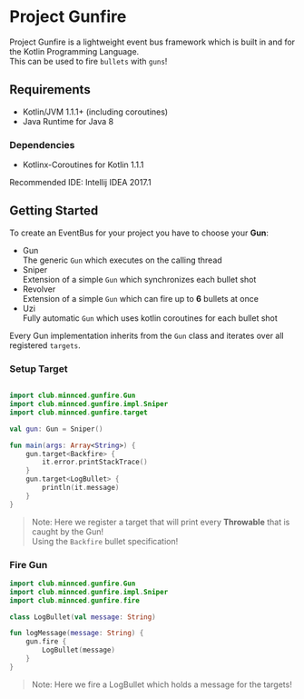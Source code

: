 # Project Gunfire

Project Gunfire is a lightweight event bus framework which is built in and for the Kotlin Programming Language.
<br>This can be used to fire `bullets` with `guns`!

## Requirements

- Kotlin/JVM 1.1.1+ (including coroutines)
- Java Runtime for Java 8

### Dependencies

- Kotlinx-Coroutines for Kotlin 1.1.1

Recommended IDE: Intellij IDEA 2017.1

## Getting Started

To create an EventBus for your project you have to choose your **Gun**:

- Gun
    <br>The generic `Gun` which executes on the calling thread
- Sniper
    <br>Extension of a simple `Gun` which synchronizes each bullet shot
- Revolver
    <br>Extension of a simple `Gun` which can fire up to **6** bullets at once
- Uzi
    <br>Fully automatic `Gun` which uses kotlin coroutines for each bullet shot

Every Gun implementation inherits from the `Gun` class and iterates over all registered `targets`.

### Setup Target

```kotlin

import club.minnced.gunfire.Gun
import club.minnced.gunfire.impl.Sniper
import club.minnced.gunfire.target

val gun: Gun = Sniper()

fun main(args: Array<String>) {
    gun.target<Backfire> {
        it.error.printStackTrace()
    }
    gun.target<LogBullet> {
        println(it.message)
    }
}
```

> Note: Here we register a target that will print every **Throwable** that is caught by the Gun!<br>
> Using the `Backfire` bullet specification!

### Fire Gun

```kotlin
import club.minnced.gunfire.Gun
import club.minnced.gunfire.impl.Sniper
import club.minnced.gunfire.fire

class LogBullet(val message: String)

fun logMessage(message: String) {
    gun.fire {
        LogBullet(message)
    }
}
```

> Note: Here we fire a LogBullet which holds a message for the targets!



